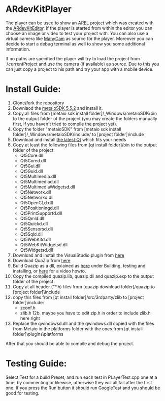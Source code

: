 ARdevKitPlayer
===============

The player can be used to show an AREL project which was created with the <a href=https://github.com/teco-kit/ARdevKit>ARdevKitEditor</a>.
If the player is started from within the editor you can choose an image or video to test your project with.
You can also use a virtual camera like <a href=http://download.manycam.com/>ManyCam</a> as source for the player.
Moreover you can decide to start a debug terminal as well to show you some additional information.

If no paths are specified the player will try to load the project from .\currentProject and use the camera  (if available) as source. Due to this you can just copy a project to his path and try your app with a mobile device.

Install Guide:
==============

1. Clone/fork the repository
2. Downlaod the <a href="http://dev.metaio.com/">metaioSDK 5.5.2</a> and install it.
3. Copy all files from [metaio sdk install folder]/_Windows/metaioSDK/bin to the output folder of the project (you may create the folders manually first, if you haven't tried to compile the project yet).
4. Copy the folder "metaioSDK" from [metaio sdk install folder]/_Windows/metaioSDK/include/ to [project folder]\include
5. Download and install <a href="http://qt-project.org/downloads">the latest Qt</a> which fits your needs
6. Copy at least the following files from [qt install folder]/bin to the output folder of the project:
	* Qt5Core.dll
	* Qt5Cored.dll
	* Qt5Gui.dll
	* Qt5Guid.dll
	* Qt5Multimedia.dll
	* Qt5Multimediad.dll
	* Qt5MultimediaWidgetsd.dll
	* Qt5Network.dll
	* Qt5Networkd.dll
	* Qt5OpenGLd.dll
	* Qt5Positioningd.dll
	* Qt5PrintSupportd.dll
	* Qt5Qmld.dll
	* Qt5Quickd.dll
	* Qt5Sensorsd.dll
	* Qt5Sqld.dll
	* Qt5WebKitd.dll
	* Qt5WebKitWidgetsd.dll
	* Qt5Widgetsd.dll
7. Download and install the VisualStudio plugin from <a href="http://download.qt-project.org/official_releases/vsaddin/qt-vs-addin-1.2.3-opensource.exe">here</a>
8. Download QuaZip from <a href="http://sourceforge.net/projects/quazip/files/latest/download">here</a>
9. Build Quazip as a dll, exlained as  <a href="http://quazip.sourceforge.net/">here</a> under Building, testing and installing, or <a href="http://www.youtube.com/watch?v=mxlcKmvMK9Q">here</a> for a video howto.
10. Copy the compiled quazip.lib, quazip.dll and quazip.exp to the output folder of the project.
11. Copy at all header ("*.h) files from [quazip download folder]/quazip to [project folder]\include
12. copy this files from [qt install folder]/src/3rdparty/zlib to [project folder]\include:
	* zconf.h
	* zlib.h
12b. maybe you have to edit zip.h in order to include zlib.h here right
13. Replace the qwindowsd.dll and the qwindows.dll copied with the files from Metaio in the platforms folder with the ones from [qt install folder]\plugins\platforms

After that you should be able to compile and debug the project.


Testing Guide:
==============

Select Test for a build Preset, and run each test in PLayerTest.cpp one at a time, by commenting or likewise, otherwise they will all fail after the first one.
If you press the Run button it should run GoogleTest and you should be good for testing. 

